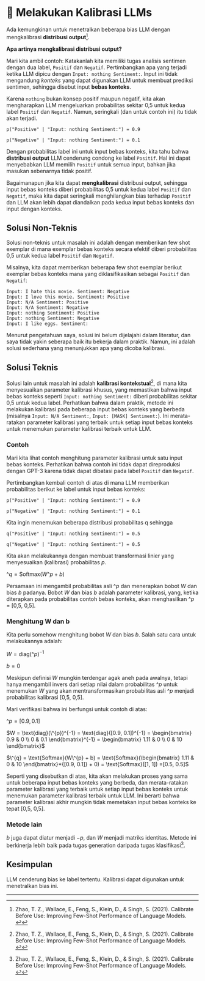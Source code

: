 # 🔴 Melakukan Kalibrasi LLMs

Ada kemungkinan untuk menetralkan beberapa bias LLM dengan mengkalibrasi **distribusi output**[^1].

**Apa artinya mengkalibrasi distribusi output?**

Mari kita ambil contoh: Katakanlah kita memiliki tugas analisis sentimen dengan dua label, `Positif` dan `Negatif`. Pertimbangkan apa yang terjadi ketika LLM dipicu dengan `Input: nothing Sentiment:`. Input ini tidak mengandung *konteks* yang dapat digunakan LLM untuk membuat prediksi sentimen, sehingga disebut input **bebas konteks**.

Karena `nothing` bukan konsep positif maupun negatif, kita akan mengharapkan LLM mengeluarkan probabilitas sekitar 0,5 untuk kedua label `Positif` dan `Negatif`. Namun, seringkali (dan untuk contoh ini) itu tidak akan terjadi.

```
p("Positive" | "Input: nothing Sentiment:") = 0.9

p("Negative" | "Input: nothing Sentiment:") = 0.1
```

Dengan probabilitas label ini untuk input bebas konteks, kita tahu bahwa **distribusi output** LLM cenderung condong ke label `Positif`. Hal ini dapat menyebabkan LLM memilih `Positif` untuk semua input, bahkan jika masukan sebenarnya tidak positif.

Bagaimanapun jika kita dapat **mengkalibrasi** distribusi output, sehingga input bebas konteks diberi probabilitas 0,5 untuk kedua label `Positif` dan `Negatif`, maka kita dapat seringkali menghilangkan bias terhadap `Positif` dan LLM akan lebih dapat diandalkan pada kedua input bebas konteks dan input dengan konteks.

## Solusi Non-Teknis

Solusi non-teknis untuk masalah ini adalah dengan memberikan few shot exemplar di mana exemplar bebas konteks secara efektif diberi probabilitas 0,5 untuk kedua label `Positif` dan `Negatif`.

Misalnya, kita dapat memberikan beberapa few shot exemplar berikut exemplar bebas konteks mana yang diklasifikasikan sebagai `Positif` dan `Negatif`:

```
Input: I hate this movie. Sentiment: Negative
Input: I love this movie. Sentiment: Positive
Input: N/A Sentiment: Positive
Input: N/A Sentiment: Negative
Input: nothing Sentiment: Positive
Input: nothing Sentiment: Negative
Input: I like eggs. Sentiment:
```

Menurut pengetahuan saya, solusi ini belum dijelajahi dalam literatur, dan saya tidak yakin seberapa baik itu bekerja dalam praktik. Namun, ini adalah solusi sederhana yang menunjukkan apa yang dicoba kalibrasi.

## Solusi Teknis

Solusi lain untuk masalah ini adalah **kalibrasi kontekstual**[^1], di mana kita menyesuaikan parameter kalibrasi khusus, yang memastikan bahwa input bebas konteks seperti `Input: nothing Sentiment:` diberi probabilitas sekitar 0,5 untuk kedua label. Perhatikan bahwa dalam praktik, metode ini melakukan kalibrasi pada beberapa input bebas konteks yang berbeda (misalnya `Input: N/A Sentiment:`, `Input: [MASK] Sentiment:`). Ini merata-ratakan parameter kalibrasi yang terbaik untuk setiap input bebas konteks untuk menemukan parameter kalibrasi terbaik untuk LLM.

### Contoh

Mari kita lihat contoh menghitung parameter kalibrasi untuk satu input bebas konteks. Perhatikan bahwa contoh ini tidak dapat direproduksi dengan GPT-3 karena tidak dapat dibatasi pada label `Positif` dan `Negatif`.

Pertimbangkan kembali contoh di atas di mana LLM memberikan probabilitas berikut ke label untuk input bebas konteks:

```
p("Positive" | "Input: nothing Sentiment:") = 0.9

p("Negative" | "Input: nothing Sentiment:") = 0.1
```

Kita ingin menemukan beberapa distribusi probabilitas q sehingga

```
q("Positive" | "Input: nothing Sentiment:") = 0.5

q("Negative" | "Input: nothing Sentiment:") = 0.5
```

Kita akan melakukannya dengan membuat transformasi linier yang menyesuaikan (kalibrasi) probabilitas $p$.

$\^{q} = \text{Softmax}(W\^{p} + b)$

Persamaan ini mengambil probabilitas asli $\^{p}$ dan menerapkan bobot $W$ dan bias $b$ padanya. Bobot $W$ dan bias $b$ adalah parameter kalibrasi, yang, ketika diterapkan pada probabilitas contoh bebas konteks, akan menghasilkan $\^{p}$ = [0,5, 0,5].

### Menghitung W dan b

Kita perlu somehow menghitung bobot $W$ dan bias $b$. Salah satu cara untuk melakukannya adalah:

$W = \text{diag}(\^{p})^{-1}$ 

$b = 0$

Meskipun definisi $W$ mungkin terdengar agak aneh pada awalnya, tetapi hanya mengambil invers dari setiap nilai dalam probabilitas $\^{p}$ untuk menemukan $W$ yang akan mentransformasikan probabilitas asli $\^{p}$ menjadi probabilitas kalibrasi [0,5, 0,5].

Mari verifikasi bahwa ini berfungsi untuk contoh di atas:

$\^{p} = [0.9, 0.1]$

$W = \text{diag}(\^{p})^{-1} = \text{diag}([0.9, 0.1])^{-1} 
= \begin{bmatrix}
   0.9 & 0 \\
   0 & 0.1
\end{bmatrix}^{-1}
= \begin{bmatrix}
   1.11 & 0 \\
   0 & 10
\end{bmatrix}$

$\^{q} = \text{Softmax}(W\^{p} + b) = \text{Softmax}(\begin{bmatrix}
   1.11 &
   0 & 10
\end{bmatrix}*{[0.9, 0.1]} + 0)
= \text{Softmax}([1, 1])
=[0.5, 0.5]$

Seperti yang disebutkan di atas, kita akan melakukan proses yang sama untuk beberapa input bebas konteks yang berbeda, dan merata-ratakan parameter kalibrasi yang terbaik untuk setiap input bebas konteks untuk menemukan parameter kalibrasi terbaik untuk LLM. Ini berarti bahwa parameter kalibrasi akhir mungkin tidak memetakan input bebas konteks ke tepat [0,5, 0,5].

### Metode lain

$b$ juga dapat diatur menjadi $-p$, dan $W$ menjadi matriks identitas. Metode ini berkinerja lebih baik pada tugas generation daripada tugas klasifikasi[^1].

## Kesimpulan

LLM cenderung bias ke label tertentu. Kalibrasi dapat digunakan untuk menetralkan bias ini.

---

[^1]: Zhao, T. Z., Wallace, E., Feng, S., Klein, D., & Singh, S. (2021). Calibrate Before Use: Improving Few-Shot Performance of Language Models. [↩](https://learnprompting.org/docs/reliability/calibration#fnref-1)
